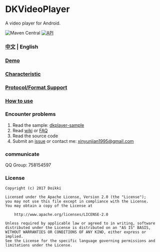 # DKVideoPlayer
A video player for Android.

![Maven Central](https://img.shields.io/maven-central/v/xyz.doikki.android.dkplayer/dkplayer-java)
[![API](https://img.shields.io/badge/API-16%2B-brightgreen.svg?style=flat)](https://android-arsenal.com/api?level=16)


### [中文](https://github.com/Doikki/DKVideoPlayer/blob/master/README.md) | English

### [Demo](https://www.pgyer.com/EGTZ)

### [Characteristic](https://github.com/Doikki/DKVideoPlayer/wiki#%E7%89%B9%E6%80%A7)

### [Protocol/Format Support](https://github.com/Doikki/DKVideoPlayer/wiki/%E6%94%AF%E6%8C%81%E7%9A%84%E5%AA%92%E4%BD%93%E6%A0%BC%E5%BC%8F)

### [How to use](https://github.com/Doikki/DKVideoPlayer/wiki#%E7%AE%80%E5%8D%95%E4%BD%BF%E7%94%A8)

### Encounter problems
1. Read the sample: [dkplayer-sample](https://github.com/Doikki/DKVideoPlayer/tree/master/dkplayer-sample)
2. Read [wiki](https://github.com/Doikki/DKVideoPlayer/wiki) or [FAQ](https://github.com/Doikki/DKVideoPlayer/wiki/%E5%B8%B8%E8%A7%81%E9%97%AE%E9%A2%98)
3. Read the source code
4. Submit an [issue](https://github.com/Doikki/DKVideoPlayer/issues) or contact me: xinyunjian1995@gmail.com

### communicate
QQ Group: 758154597

### License
```
Copyright (c) 2017 Doikki

Licensed under the Apache License, Version 2.0 (the "License");
you may not use this file except in compliance with the License.
You may obtain a copy of the License at

    http://www.apache.org/licenses/LICENSE-2.0

Unless required by applicable law or agreed to in writing, software
distributed under the License is distributed on an "AS IS" BASIS,
WITHOUT WARRANTIES OR CONDITIONS OF ANY KIND, either express or implied.
See the License for the specific language governing permissions and
limitations under the License.
```

